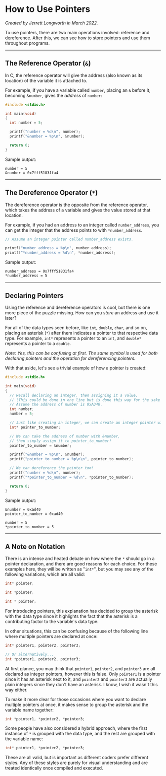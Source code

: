 # How to Use Pointers

*Created by Jerrett Longworth in March 2022.*

To use pointers, there are two main operations involved: reference and dereference. After this, we can see how to store pointers and use them throughout programs.

---

## The Reference Operator (`&`)

In C, the reference operator will give the address (also known as its location) of the variable it is attached to.

For example, if you have a variable called `number`, placing an `&` before it, becoming `&number`, gives the *address* of `number`:

``` c
#include <stdio.h>

int main(void)
{
  int number = 5;

  printf("number = %d\n", number);
  printf("&number = %p\n", &number);

  return 0;
}
```

Sample output:
```
number = 5
&number = 0x7fff51831fa4
```

---

## The Dereference Operator (`*`)

The dereference operator is the opposite from the reference operator, which takes the address of a variable and gives the value stored at that location.

For example, if you had an address to an integer called `number_address`, you can get the integer that the address points to with `*number_address`.

``` c
// Assume an integer pointer called number_address exists.

printf("number_address = %p\n", number_address);
printf("*number_address = %d\n", *number_address);
```

Sample output:

```
number_address = 0x7fff51831fa4
*number_address = 5
```

---

## Declaring Pointers

Using the reference and dereference operators is cool, but there is one more piece of the puzzle missing. How can you *store* an address and use it later?

For all of the data types seen before, like `int`, `double`, `char`, and so on, placing an asterisk (`*`) after them indicates a pointer to that respective data type. For example, `int*` represents a pointer to an `int`, and `double*` represents a pointer to a `double`.

*Note: Yes, this can be confusing at first. The same symbol is used for both declaring pointers and the operation for dereferencing pointers.*

With that aside, let's see a trivial example of how a pointer is created:

``` c
#include <stdio.h>

int main(void)
{
  // Recall declaring an integer, then assigning it a value.
  // (This could be done in one line but is done this way for the sake of demonstration.)
  // Assume the address of number is 0xAD40.
  int number;
  number = 5;

  // Just like creating an integer, we can create an integer pointer with int*.
  int* pointer_to_number;

  // We can take the address of number with &number,
  // then simply assign it to pointer_to_number!
  pointer_to_number = &number;

  printf("&number = %p\n", &number);
  printf("pointer_to_number = %p\n\n", pointer_to_number);

  // We can dereference the pointer too!
  printf("number = %d\n", number);
  printf("*pointer_to_number = %d\n", *pointer_to_number);

  return 0;
}
```

Sample output:

```
&number = 0xad40
pointer_to_number = 0xad40

number = 5
*pointer_to_number = 5
```

---

## A Note on Notation

There is an intense and heated debate on how where the `*` should go in a pointer declaration, and there are good reasons for each choice. For these examples here, they will be written as "`int*`", but you may see any of the following variations, which are all valid:

``` c
int* pointer;

int *pointer;

int * pointer;
```

For introducing pointers, this explanation has decided to group the asterisk with the data type since it highlights the fact that the asterisk is a contributing factor to the variable's data type.

In other situations, this can be confusing because of the following line where multiple pointers are declared at once:

``` c
int* pointer1, pointer2, pointer3;

// Or alternatively...
int *pointer1, pointer2, pointer3;
```

At first glance, you may think that `pointer1`, `pointer2`, and `pointer3` are all declared as integer pointers, however this is false. Only `pointer1` is a pointer since it has an asterisk next to it, and `pointer2` and `pointer3` are actually plain integers since they don't have an asterisk. I know, I wish it wasn't this way either.

To make it more clear for those occasions where you want to declare multiple pointers at once, it makes sense to group the asterisk and the variable name together:

``` c
int *pointer1, *pointer2, *pointer3;
```

Some people have also considered a hybrid approach, where the first instance of `*` is grouped with the data type, and the rest are grouped with the variable name:

``` c
int* pointer1, *pointer2, *pointer3;
```

These are all valid, but is important as different coders prefer different styles. Any of these styles are purely for visual understanding and are treated identically once compiled and executed.